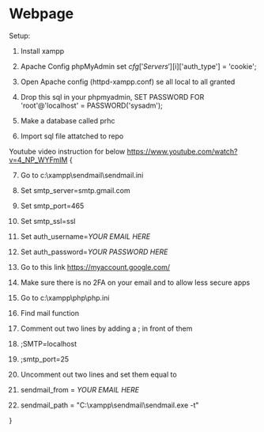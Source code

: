 # Webpage

Setup:

1. Install xampp

2. Apache Config phpMyAdmin set $cfg['Servers'][$i]['auth_type'] = 'cookie';

3. Open Apache config (httpd-xampp.conf) se all local to all granted

4. Drop this sql in your phpmyadmin, SET PASSWORD FOR 'root'@'localhost' = PASSWORD('sysadm');

5. Make a database called prhc

6. Import sql file attatched to repo

Youtube video instruction for below https://www.youtube.com/watch?v=4_NP_WYFmIM  {

7. Go to c:\xampp\sendmail\sendmail.ini

8. Set smtp_server=smtp.gmail.com

9. Set smtp_port=465

10. Set smtp_ssl=ssl

11. Set auth_username=*YOUR EMAIL HERE*
12. Set auth_password=*YOUR PASSWORD HERE*

13. Go to this link https://myaccount.google.com/
14. Make sure there is no 2FA on your email and to allow less secure apps

15. Go to c:\xampp\php\php.ini

16. Find mail function

17. Comment out two lines by adding a ; in front of them 

18. ;SMTP=localhost
19. ;smtp_port=25

20. Uncomment out two lines and set them equal to

21. sendmail_from = *YOUR EMAIL HERE*
22. sendmail_path = "C:\xampp\sendmail\sendmail.exe -t"

}
